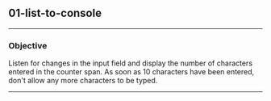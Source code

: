 ## 01-list-to-console

---
### Objective
Listen for changes in the input field and display the number of characters entered in the counter span. As soon as 10 characters have been entered, don't allow any more characters to be typed.

---